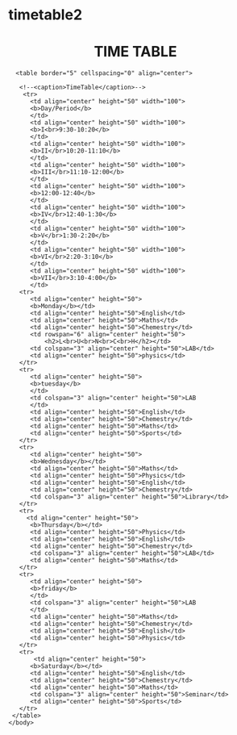 # timetable2

<!DOCTYPE html>
<html>
   <main>
   <body>
      <center> <h1>TIME TABLE </h1> </center>



      <table border="5" cellspacing="0" align="center">
 
       <!--<caption>TimeTable</caption>-->
        <tr>
          <td align="center" height="50" width="100">
          <b>Day/Period</b>
          </td>
          <td align="center" height="50" width="100">
          <b>I<br>9:30-10:20</b> 
          </td>
          <td align="center" height="50" width="100">
          <b>II</br>10:20-11:10</b>
          </td>
          <td align="center" height="50" width="100">
          <b>III</br>11:10-12:00</b>
          </td>
          <td align="center" height="50" width="100">
          <b>12:00-12:40</b>
          </td>
          <td align="center" height="50" width="100">
          <b>IV</br>12:40-1:30</b>
          </td>
          <td align="center" height="50" width="100">
          <b>V</br>1:30-2:20</b>
          </td>
          <td align="center" height="50" width="100">
          <b>VI</br>2:20-3:10</b>
          </td>
          <td align="center" height="50" width="100">
          <b>VII</br>3:10-4:00</b>
          </td>
       <tr>
          <td align="center" height="50">
          <b>Monday</b></td>
          <td align="center" height="50">English</td>
          <td align="center" height="50">Maths</td>
          <td align="center" height="50">Chemestry</td>
          <td rowspan="6" align="center" height="50">
              <h2>L<br>U<br>N<br>C<br>H</h2></td>
          <td colspan="3" align="center" height="50">LAB</td>
          <td align="center" height="50">physics</td>
       </tr>
       <tr>
          <td align="center" height="50">
          <b>tuesday</b>
          </td>
          <td colspan="3" align="center" height="50">LAB
          </td>
          <td align="center" height="50">English</td>
          <td align="center" height="50">Chemestry</td>
          <td align="center" height="50">Maths</td>
          <td align="center" height="50">Sports</td>
       </tr>
       <tr>
          <td align="center" height="50">
          <b>Wednesday</b></td>
          <td align="center" height="50">Maths</td>
          <td align="center" height="50">Physics</td>
          <td align="center" height="50">English</td>
          <td align="center" height="50">Chemestry</td>
          <td colspan="3" align="center" height="50">Library</td>
       </tr>
       <tr>
         <td align="center" height="50">
          <b>Thursday</b></td>
          <td align="center" height="50">Physics</td>
          <td align="center" height="50">English</td>
          <td align="center" height="50">Chemestry</td>
          <td colspan="3" align="center" height="50">LAB</td>
          <td align="center" height="50">Maths</td>
       </tr>
       <tr>
          <td align="center" height="50">
          <b>friday</b>
          </td>
          <td colspan="3" align="center" height="50">LAB
          </td>
          <td align="center" height="50">Maths</td>
          <td align="center" height="50">Chemestry</td>
          <td align="center" height="50">English</td>
          <td align="center" height="50">Physics</td>
       </tr>
       <tr>
           <td align="center" height="50">
          <b>Saturday</b></td>
          <td align="center" height="50">English</td>
          <td align="center" height="50">Chemestry</td>
          <td align="center" height="50">Maths</td>
          <td colspan="3" align="center" height="50">Seminar</td>
          <td align="center" height="50">Sports</td>
       </tr>
     </table>
    </body>
</html>
    
